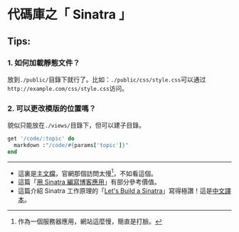 <link rel="stylesheet" href="/css/markdown.css">
<link rel="stylesheet" href="http://cdnjs.cloudflare.com/ajax/libs/highlight.js/9.1.0/styles/tomorrow-night.min.css">
<script src="http://cdnjs.cloudflare.com/ajax/libs/highlight.js/9.1.0/highlight.min.js"></script>    
<script>hljs.initHighlightingOnLoad();</script>

# 代碼庫之「 Sinatra 」

## Tips:

### 1. 如何加載靜態文件？

放到`./public/`目錄下就行了。比如：`./public/css/style.css`可以通过`http://example.com/css/style.css`访问。


### 2. 可以更改模版的位置嗎？

貌似只能放在`./views/`目錄下，但可以建子目錄。

~~~ruby
get '/code/:topic' do
  markdown :"/code/#{params['topic']}"
end
~~~


----

- 這裏是[主文檔](https://github.com/sinatra/sinatra)，官網那個訪問太慢[^slow]，不如看這個。
- 這篇「[用 Sinatra 編寫博客應用](http://www.infoq.com/cn/articles/sinatra-intro)」有部分參考價值。
- 這篇介紹 Sinatra 工作原理的「[Let's Build a Sinatra](https://robots.thoughtbot.com/lets-build-a-sinatra)」寫得極讚！這是[中文譯本](https://segmentfault.com/a/1190000004140201)。

[^slow]: 作為一個服務器應用，網站這麼慢，簡直是打臉。